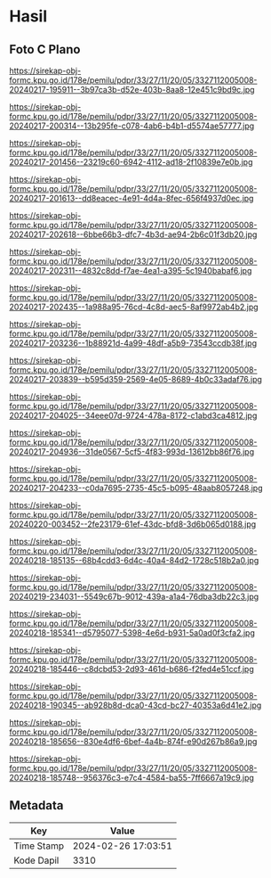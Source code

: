 # Hasil

## Foto C Plano

https://sirekap-obj-formc.kpu.go.id/178e/pemilu/pdpr/33/27/11/20/05/3327112005008-20240217-195911--3b97ca3b-d52e-403b-8aa8-12e451c9bd9c.jpg

https://sirekap-obj-formc.kpu.go.id/178e/pemilu/pdpr/33/27/11/20/05/3327112005008-20240217-200314--13b295fe-c078-4ab6-b4b1-d5574ae57777.jpg

https://sirekap-obj-formc.kpu.go.id/178e/pemilu/pdpr/33/27/11/20/05/3327112005008-20240217-201456--23219c60-6942-4112-ad18-2f10839e7e0b.jpg

https://sirekap-obj-formc.kpu.go.id/178e/pemilu/pdpr/33/27/11/20/05/3327112005008-20240217-201613--dd8eacec-4e91-4d4a-8fec-656f4937d0ec.jpg

https://sirekap-obj-formc.kpu.go.id/178e/pemilu/pdpr/33/27/11/20/05/3327112005008-20240217-202618--6bbe66b3-dfc7-4b3d-ae94-2b6c01f3db20.jpg

https://sirekap-obj-formc.kpu.go.id/178e/pemilu/pdpr/33/27/11/20/05/3327112005008-20240217-202311--4832c8dd-f7ae-4ea1-a395-5c1940babaf6.jpg

https://sirekap-obj-formc.kpu.go.id/178e/pemilu/pdpr/33/27/11/20/05/3327112005008-20240217-202435--1a988a95-76cd-4c8d-aec5-8af9972ab4b2.jpg

https://sirekap-obj-formc.kpu.go.id/178e/pemilu/pdpr/33/27/11/20/05/3327112005008-20240217-203236--1b88921d-4a99-48df-a5b9-73543ccdb38f.jpg

https://sirekap-obj-formc.kpu.go.id/178e/pemilu/pdpr/33/27/11/20/05/3327112005008-20240217-203839--b595d359-2569-4e05-8689-4b0c33adaf76.jpg

https://sirekap-obj-formc.kpu.go.id/178e/pemilu/pdpr/33/27/11/20/05/3327112005008-20240217-204025--34eee07d-9724-478a-8172-c1abd3ca4812.jpg

https://sirekap-obj-formc.kpu.go.id/178e/pemilu/pdpr/33/27/11/20/05/3327112005008-20240217-204936--31de0567-5cf5-4f83-993d-13612bb86f76.jpg

https://sirekap-obj-formc.kpu.go.id/178e/pemilu/pdpr/33/27/11/20/05/3327112005008-20240217-204233--c0da7695-2735-45c5-b095-48aab8057248.jpg

https://sirekap-obj-formc.kpu.go.id/178e/pemilu/pdpr/33/27/11/20/05/3327112005008-20240220-003452--2fe23179-61ef-43dc-bfd8-3d6b065d0188.jpg

https://sirekap-obj-formc.kpu.go.id/178e/pemilu/pdpr/33/27/11/20/05/3327112005008-20240218-185135--68b4cdd3-6d4c-40a4-84d2-1728c518b2a0.jpg

https://sirekap-obj-formc.kpu.go.id/178e/pemilu/pdpr/33/27/11/20/05/3327112005008-20240219-234031--5549c67b-9012-439a-a1a4-76dba3db22c3.jpg

https://sirekap-obj-formc.kpu.go.id/178e/pemilu/pdpr/33/27/11/20/05/3327112005008-20240218-185341--d5795077-5398-4e6d-b931-5a0ad0f3cfa2.jpg

https://sirekap-obj-formc.kpu.go.id/178e/pemilu/pdpr/33/27/11/20/05/3327112005008-20240218-185446--c8dcbd53-2d93-461d-b686-f2fed4e51ccf.jpg

https://sirekap-obj-formc.kpu.go.id/178e/pemilu/pdpr/33/27/11/20/05/3327112005008-20240218-190345--ab928b8d-dca0-43cd-bc27-40353a6d41e2.jpg

https://sirekap-obj-formc.kpu.go.id/178e/pemilu/pdpr/33/27/11/20/05/3327112005008-20240218-185656--830e4df6-6bef-4a4b-874f-e90d267b86a9.jpg

https://sirekap-obj-formc.kpu.go.id/178e/pemilu/pdpr/33/27/11/20/05/3327112005008-20240218-185748--956376c3-e7c4-4584-ba55-7ff6667a19c9.jpg


## Metadata

| Key        | Value               |
| ---------- | ------------------- |
| Time Stamp | 2024-02-26 17:03:51 |
| Kode Dapil | 3310                |



